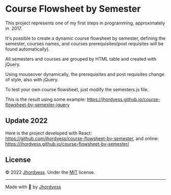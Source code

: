 # Course Flowsheet by Semester

This project represents one of my first steps in programming, approximately in  2017.

It's possible to create a dynamic course flowsheet by semester, defining the semester, courses names, and courses prerequisites(post requisites will be found automatically).

All semesters and courses are grouped by HTML table and created with jQuery.

Using mouseover dynamically, the prerequisites and post requisites change of style, also with jQuery.

To test your own course flowsheet, just modify the semesters.js file.

This is the result using some example: <https://jhordyess.github.io/course-flowsheet-by-semester-jquery>

## Update 2022

Here is the project developed with React: <https://github.com/jhordyess/course-flowsheet-by-semester>, and online: <https://jhordyess.github.io/course-flowsheet-by-semester/>

## License

© 2022 [Jhordyess](https://github.com/jhordyess). Under the [MIT](https://choosealicense.com/licenses/mit/) license.

---

Made with 💪 by [Jhordyess](https://www.jhordyess.com/)
